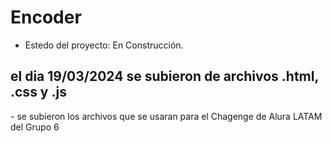 <h1>Encoder</h1>

- Estedo del proyecto: En Construcción.
<h2>el dia 19/03/2024 se subieron de archivos .html, .css y .js</h2>
- se subieron los archivos que se usaran para el Chagenge de Alura LATAM del Grupo 6
